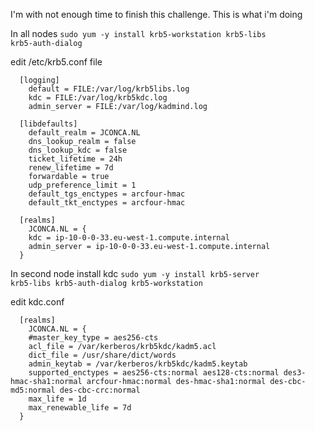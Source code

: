 I'm with not enough time to finish this challenge. This is what i'm doing


In all nodes
<code>sudo yum -y install krb5-workstation krb5-libs krb5-auth-dialog</code>

edit /etc/krb5.conf file
```
  [logging]
    default = FILE:/var/log/krb5libs.log
    kdc = FILE:/var/log/krb5kdc.log
    admin_server = FILE:/var/log/kadmind.log

  [libdefaults]
    default_realm = JCONCA.NL
    dns_lookup_realm = false
    dns_lookup_kdc = false
    ticket_lifetime = 24h
    renew_lifetime = 7d
    forwardable = true
    udp_preference_limit = 1
    default_tgs_enctypes = arcfour-hmac
    default_tkt_enctypes = arcfour-hmac 

  [realms] 
    JCONCA.NL = {
    kdc = ip-10-0-0-33.eu-west-1.compute.internal
    admin_server = ip-10-0-0-33.eu-west-1.compute.internal
  }
```

In second node install kdc
<code>sudo yum -y install krb5-server krb5-libs krb5-auth-dialog krb5-workstation
</code>

edit kdc.conf
``` 
  [realms]
    JCONCA.NL = {
    #master_key_type = aes256-cts
    acl_file = /var/kerberos/krb5kdc/kadm5.acl
    dict_file = /usr/share/dict/words
    admin_keytab = /var/kerberos/krb5kdc/kadm5.keytab
    supported_enctypes = aes256-cts:normal aes128-cts:normal des3-hmac-sha1:normal arcfour-hmac:normal des-hmac-sha1:normal des-cbc-md5:normal des-cbc-crc:normal
    max_life = 1d
    max_renewable_life = 7d
  }
```

